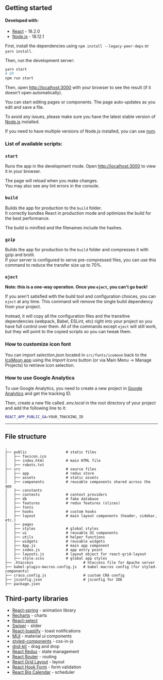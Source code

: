 ## Getting started

#### Developed with:

- [React](https://reactjs.org/) - 18.2.0
- [Node.js](https://nodejs.org/en/) - 18.12.1

First, install the dependencies using `npm install --legacy-peer-deps` or `yarn install`.

Then, run the development server:

```bash
yarn start
# OR
npm run start
```

Then, open [http://localhost:3000](http://localhost:3000) with your browser to see the result (if it doesn't open automatically).

You can start editing pages or components. The page auto-updates as you edit and save a file.

To avoid any issues, please make sure you have the latest stable version of [Node.js](https://nodejs.org/en/) installed.

If you need to have multiple versions of Node.js installed, you can use [nvm](https://github.com/nvm-sh/nvm).

### List of available scripts:

<!-- Liga Dashboard Template is based on [Create-React-App](https://create-react-app.dev) template. -->

### `start`

Runs the app in the development mode.
Open [http://localhost:3000](http://localhost:3000) to view it in your browser.

The page will reload when you make changes.\
You may also see any lint errors in the console.

### `build`

Builds the app for production to the `build` folder.\
It correctly bundles React in production mode and optimizes the build for the best performance.

The build is minified and the filenames include the hashes.

### `gzip`

Builds the app for production to the `build` folder and compresses it with gzip and brotli.\
If your server is configured to serve pre-compressed files, you can use this command to reduce the transfer size up to 70%.

### `eject`

**Note: this is a one-way operation. Once you `eject`, you can't go back!**

If you aren't satisfied with the build tool and configuration choices, you can `eject` at any time. This command will remove the single build dependency from your project.

Instead, it will copy all the configuration files and the transitive dependencies (webpack, Babel, ESLint, etc) right into your project so you have full control over them. All of the commands except `eject` will still work, but they will point to the copied scripts so you can tweak them.

### How to customize icon font

You can import *selection.json* located in `src/fonts/icomoon` back to the [IcoMoon app](https://icomoon.io/app) using the *Import Icons* button (or via Main Menu → Manage Projects) to retrieve icon selection.

### How to use Google Analytics

To use Google Analytics, you need to create a new project in [Google Analytics](https://analytics.google.com/analytics/web/) and get the tracking ID.

Then, create a new file called *.env.local* in the root directory of your project and add the following line to it:

```bash
REACT_APP_PUBLIC_GA=YOUR_TRACKING_ID
```

------

## File structure

    .
    ├── public                  # static files
    │   ├── favicon.ico
    │   ├── index.html          # main HTML file
    │   ├── robots.txt
    ├── src                     # source files
    │   ├── app                 # redux store
    │   ├── assets              # static assets
    │   ├── components          # reusable components shared across the app
    │   ├── constants           
    │   ├── contexts            # context providers
    │   ├── db                  # fake database
    │   ├── features            # redux features (slices)
    │   ├── fonts               
    │   ├── hooks               # custom hooks
    │   ├── layout              # main layout components (header, sidebar, etc.)
    │   ├── pages               
    │   ├── styles              # global styles
    │   ├── ui                  # reusable UI components
    │   ├── utils               # helper functions
    │   ├── widgets             # reusable widgets
    │   ├── App.js              # main app component
    │   ├── index.js            # app entry point
    │   ├── layouts.js          # layout object for react-grid-layout
    │   ├── style.scss          # global app styles
    ├── .htaccess                       # htaccess file for Apache server
    ├── babel-plugin-macros.config.js   # babel macros config (for styled-components)
    ├── craco.config.js                 # custom CRA config
    ├── jsconfig.json                   # jsconfig for IDE
    ├── package.json            

## Third-party libraries

- [React-spring](https://www.react-spring.io/) - animation library
- [Recharts](http://recharts.org/en-US/) - charts
- [React-select](https://react-select.com/home)
- [Swiper](https://swiperjs.com/react) - slider
- [React-toastify](https://fkhadra.github.io/react-toastify/introduction) - toast notifications
- [MUI](https://mui.com/) - material ui components
- [styled-components](https://styled-components.com/) - css-in-js
- [dnd-kit](https://dndkit.com/) - drag and drop
- [React Redux](https://react-redux.js.org/) - state management
- [React Router](https://reactrouter.com/) - routing
- [React Grid Layout](https://react-grid-layout.github.io/react-grid-layout/examples/0-showcase.html) - layout
- [React Hook Form](https://react-hook-form.com/) - form validation
- [React Big Calendar](http://jquense.github.io/react-big-calendar/examples/index.html) - scheduler
